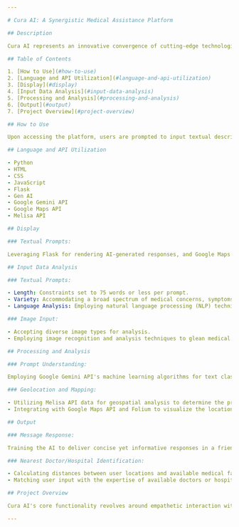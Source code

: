 ```yaml
---

# Cura AI: A Synergistic Medical Assistance Platform

## Description

Cura AI represents an innovative convergence of cutting-edge technologies aimed at expediting medical assistance through nuanced analysis of user-generated textual prompts and optional image inputs. This pioneering project harnesses the power of image recognition and artificial intelligence (AI) to discern potential medical concerns with precision. Upon receiving AI-generated feedback, the system seamlessly facilitates access to the nearest medical facilities or practitioners equipped to address the user's specific condition, thereby ensuring expeditious access to appropriate medical care.

## Table of Contents

1. [How to Use](#how-to-use)
2. [Language and API Utilization](#language-and-api-utilization)
3. [Display](#display)
4. [Input Data Analysis](#input-data-analysis)
5. [Processing and Analysis](#processing-and-analysis)
6. [Output](#output)
7. [Project Overview](#project-overview)

## How to Use

Upon accessing the platform, users are prompted to input textual descriptions of their medical concerns. Optionally, users may submit relevant images for further analysis. Subsequently, users are prompted to provide their location to facilitate the identification of the nearest medical facilities or practitioners.

## Language and API Utilization

- Python
- HTML
- CSS
- JavaScript
- Flask
- Gen AI
- Google Gemini API
- Google Maps API
- Melisa API

## Display

### Textual Prompts:

Leveraging Flask for rendering AI-generated responses, and Google Maps API for spatial representation of medical facilities' locations.

## Input Data Analysis

### Textual Prompts:

- Length: Constraints set to 75 words or less per prompt.
- Variety: Accommodating a broad spectrum of medical concerns, symptoms, and requests.
- Language Analysis: Employing natural language processing (NLP) techniques to discern user intent and extract pertinent medical information.

### Image Input:

- Accepting diverse image types for analysis.
- Employing image recognition and analysis techniques to glean medical insights from submitted images.

## Processing and Analysis

### Prompt Understanding:

Employing Google Gemini API's machine learning algorithms for text classification and image recognition.

### Geolocation and Mapping:

- Utilizing Melisa API data for geospatial analysis to determine the proximity of medical facilities.
- Integrating with Google Maps API and Folium to visualize the locations of nearby medical facilities.

## Output

### Message Response:

Training the AI to deliver concise yet informative responses in a friendly manner.

### Nearest Doctor/Hospital Identification:

- Calculating distances between user locations and available medical facilities using Google Maps API.
- Matching user input with the expertise of available doctors or hospitals for precise recommendations.

## Project Overview

Cura AI's core functionality revolves around empathetic interaction with users, offering therapeutic responses to their medical concerns. Leveraging extensive prompt engineering and machine learning techniques facilitated by the Gemini AI API, the platform adeptly interprets textual and visual inputs, providing tailored medical recommendations. By leveraging the rich capabilities of Python, Flask, Gemini API, Google Maps API, Folium, HTML, CSS, and JavaScript, Cura AI achieves seamless integration and functionality, ensuring a user-centric approach to medical assistance.

---
```


